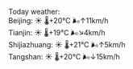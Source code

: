 Today weather:  
Beijing: ☀️   🌡️+20°C 🌬️↑11km/h  
Tianjin: ☀️   🌡️+19°C 🌬️↘4km/h  
Shijiazhuang: ☀️   🌡️+21°C 🌬️↑5km/h  
Tangshan: ☀️   🌡️+20°C 🌬️↓15km/h  
